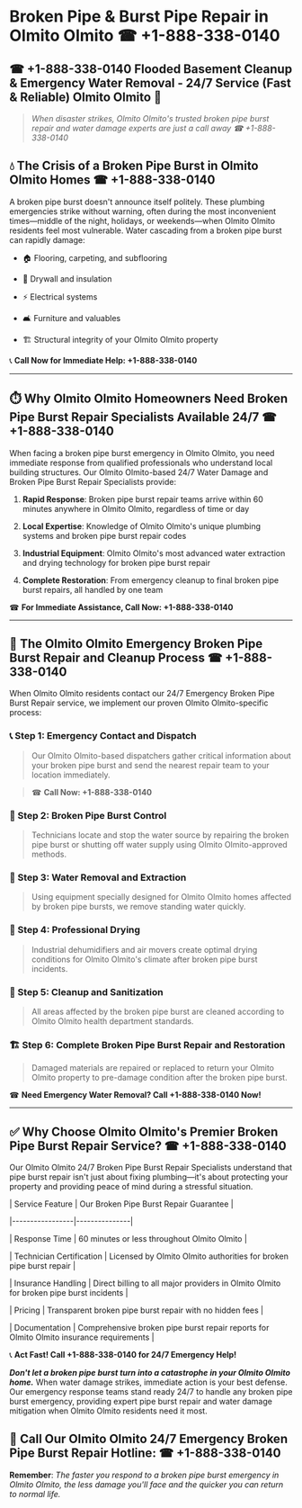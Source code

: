 # Broken Pipe & Burst Pipe Repair in Olmito Olmito ☎ +1-888-338-0140  
## ☎ +1-888-338-0140 Flooded Basement Cleanup & Emergency Water Removal - 24/7 Service (Fast & Reliable) Olmito Olmito 🚨  

> *When disaster strikes, Olmito Olmito's trusted broken pipe burst repair and water damage experts are just a call away ☎ +1-888-338-0140*  

## 💧 The Crisis of a Broken Pipe Burst in Olmito Olmito Homes ☎ +1-888-338-0140  

A broken pipe burst doesn't announce itself politely. These plumbing emergencies strike without warning, often during the most inconvenient times—middle of the night, holidays, or weekends—when Olmito Olmito residents feel most vulnerable. Water cascading from a broken pipe burst can rapidly damage:  

* 🏠 Flooring, carpeting, and subflooring  
* 🧱 Drywall and insulation  
* ⚡ Electrical systems  
* 🛋️ Furniture and valuables  
* 🏗️ Structural integrity of your Olmito Olmito property  

📞 **Call Now for Immediate Help: +1-888-338-0140**  

---  

## ⏱️ Why Olmito Olmito Homeowners Need Broken Pipe Burst Repair Specialists Available 24/7 ☎ +1-888-338-0140  

When facing a broken pipe burst emergency in Olmito Olmito, you need immediate response from qualified professionals who understand local building structures. Our Olmito Olmito-based 24/7 Water Damage and Broken Pipe Burst Repair Specialists provide:  

1. **Rapid Response**: Broken pipe burst repair teams arrive within 60 minutes anywhere in Olmito Olmito, regardless of time or day  
2. **Local Expertise**: Knowledge of Olmito Olmito's unique plumbing systems and broken pipe burst repair codes  
3. **Industrial Equipment**: Olmito Olmito's most advanced water extraction and drying technology for broken pipe burst repair  
4. **Complete Restoration**: From emergency cleanup to final broken pipe burst repairs, all handled by one team  

☎ **For Immediate Assistance, Call Now: +1-888-338-0140**  

---  

## 🔧 The Olmito Olmito Emergency Broken Pipe Burst Repair and Cleanup Process ☎ +1-888-338-0140  

When Olmito Olmito residents contact our 24/7 Emergency Broken Pipe Burst Repair service, we implement our proven Olmito Olmito-specific process:  

### 📞 Step 1: Emergency Contact and Dispatch  
> Our Olmito Olmito-based dispatchers gather critical information about your broken pipe burst and send the nearest repair team to your location immediately.  
> ☎ **Call Now: +1-888-338-0140**  

### 🚿 Step 2: Broken Pipe Burst Control  
> Technicians locate and stop the water source by repairing the broken pipe burst or shutting off water supply using Olmito Olmito-approved methods.  

### 🌊 Step 3: Water Removal and Extraction  
> Using equipment specially designed for Olmito Olmito homes affected by broken pipe bursts, we remove standing water quickly.  

### 💨 Step 4: Professional Drying  
> Industrial dehumidifiers and air movers create optimal drying conditions for Olmito Olmito's climate after broken pipe burst incidents.  

### 🧼 Step 5: Cleanup and Sanitization  
> All areas affected by the broken pipe burst are cleaned according to Olmito Olmito health department standards.  

### 🏗️ Step 6: Complete Broken Pipe Burst Repair and Restoration  
> Damaged materials are repaired or replaced to return your Olmito Olmito property to pre-damage condition after the broken pipe burst.  

☎ **Need Emergency Water Removal? Call +1-888-338-0140 Now!**  

---  

## ✅ Why Choose Olmito Olmito's Premier Broken Pipe Burst Repair Service? ☎ +1-888-338-0140  

Our Olmito Olmito 24/7 Broken Pipe Burst Repair Specialists understand that pipe burst repair isn't just about fixing plumbing—it's about protecting your property and providing peace of mind during a stressful situation.  

| Service Feature | Our Broken Pipe Burst Repair Guarantee |  
|-----------------|---------------|  
| Response Time | 60 minutes or less throughout Olmito Olmito |  
| Technician Certification | Licensed by Olmito Olmito authorities for broken pipe burst repair |  
| Insurance Handling | Direct billing to all major providers in Olmito Olmito for broken pipe burst incidents |  
| Pricing | Transparent broken pipe burst repair with no hidden fees |  
| Documentation | Comprehensive broken pipe burst repair reports for Olmito Olmito insurance requirements |  

📞 **Act Fast! Call +1-888-338-0140 for 24/7 Emergency Help!**  

***Don't let a broken pipe burst turn into a catastrophe in your Olmito Olmito home.*** When water damage strikes, immediate action is your best defense. Our emergency response teams stand ready 24/7 to handle any broken pipe burst emergency, providing expert pipe burst repair and water damage mitigation when Olmito Olmito residents need it most.  

## 📱 Call Our Olmito Olmito 24/7 Emergency Broken Pipe Burst Repair Hotline: ☎ +1-888-338-0140  

**Remember**: *The faster you respond to a broken pipe burst emergency in Olmito Olmito, the less damage you'll face and the quicker you can return to normal life.*